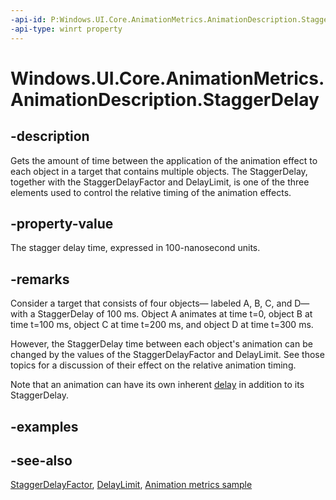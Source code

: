 ```yaml
---
-api-id: P:Windows.UI.Core.AnimationMetrics.AnimationDescription.StaggerDelay
-api-type: winrt property
---
```


<!-- Property syntax
public Windows.Foundation.TimeSpan StaggerDelay { get; }
-->

# Windows.UI.Core.AnimationMetrics.AnimationDescription.StaggerDelay

## -description
Gets the amount of time between the application of the animation effect to each object in a target that contains multiple objects. The StaggerDelay, together with the StaggerDelayFactor and DelayLimit, is one of the three elements used to control the relative timing of the animation effects.

## -property-value
The stagger delay time, expressed in 100-nanosecond units.

## -remarks
Consider a target that consists of four objects— labeled A, B, C, and D— with a StaggerDelay of 100 ms. Object A animates at time t=0, object B at time t=100 ms, object C at time t=200 ms, and object D at time t=300 ms.

However, the StaggerDelay time between each object's animation can be changed by the values of the StaggerDelayFactor and DelayLimit. See those topics for a discussion of their effect on the relative animation timing.

Note that an animation can have its own inherent [delay](propertyanimation_delay.md) in addition to its StaggerDelay.

## -examples

## -see-also
[StaggerDelayFactor](animationdescription_staggerdelayfactor.md), [DelayLimit](animationdescription_delaylimit.md), [Animation metrics sample](https://github.com/microsoft/Windows-universal-samples/tree/master/Samples/AnimationMetrics)
